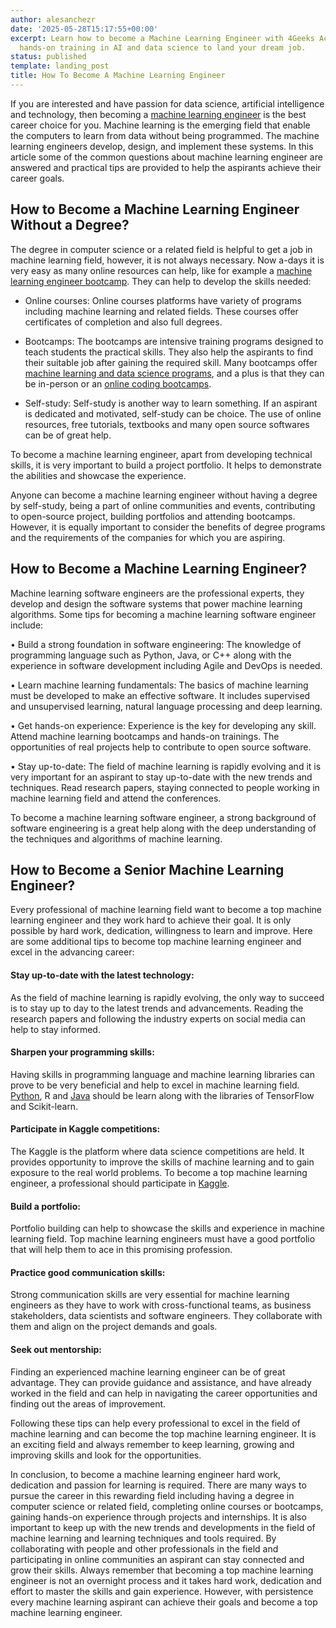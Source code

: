```yaml
---
author: alesanchezr
date: '2025-05-28T15:17:55+00:00'
excerpt: Learn how to become a Machine Learning Engineer with 4Geeks Academy. Get
  hands-on training in AI and data science to land your dream job.
status: published
template: landing_post
title: How To Become A Machine Learning Engineer
---
```

If you are interested and have passion for data science, artificial intelligence and technology, then becoming a [machine learning engineer](https://4geeksacademy.com/us/machine-learning-engineer/machine-learning-engineer) is the best career choice for you. Machine learning is the emerging field that enable the computers to learn from data without being programmed. The machine learning engineers develop, design, and implement these systems. In this article some of the common questions about machine learning engineer are answered and practical tips are provided to help the aspirants achieve their career goals. 

## How to Become a Machine Learning Engineer Without a Degree?

The degree in computer science or a related field is helpful to get a job in machine learning field, however, it is not always necessary. Now a-days it is very easy as many online resources can help, like for example a [machine learning engineer bootcamp](https://4geeksacademy.com/us/coding-bootcamps/machine-learning-engineering). They can help to develop the skills needed:

-	Online courses: Online courses platforms have variety of programs including machine learning and related fields. These courses offer certificates of completion and also full degrees.

- Bootcamps: The bootcamps are intensive training programs designed to teach students the practical skills. They also help the aspirants to find their suitable job after gaining the required skill. Many bootcamps offer [machine learning and data science programs](https://4geeksacademy.com/us/coding-bootcamps/datascience-machine-learning), and a plus is that they can be in-person or an [online coding bootcamps](https://4geeksacademy.com/us/coding-campus/online-coding-bootcamp).

-	Self-study: Self-study is another way to learn something. If an aspirant is dedicated and motivated, self-study can be choice. The use of online resources, free tutorials, textbooks and many open source softwares can be of great help.  

To become a machine learning engineer, apart from developing technical skills, it is very important to build a project portfolio. It helps to demonstrate the abilities and showcase the experience.

Anyone can become a machine learning engineer without having a degree by self-study, being a part of online communities and events, contributing to open-source project, building portfolios and attending bootcamps. However, it is equally important to consider the benefits of degree programs and the requirements of the companies for which you are aspiring. 

## How to Become a Machine Learning Engineer?

Machine learning software engineers are the professional experts, they develop and design the software systems that power machine learning algorithms. Some tips for becoming a machine learning software engineer include:

•	Build a strong foundation in software engineering: The knowledge of programming language such as Python, Java, or C++ along with the experience in software development including Agile and DevOps is needed. 

•	Learn machine learning fundamentals: The basics of machine learning must be developed to make an effective software. It includes supervised and unsupervised learning, natural language processing and deep learning. 

•	Get hands-on experience: Experience is the key for developing any skill. Attend machine learning bootcamps and hands-on trainings. The opportunities of real projects help to contribute to open source software. 

•	Stay up-to-date: The field of machine learning is rapidly evolving and it is very important for an aspirant to stay up-to-date with the new trends and techniques. Read research papers, staying connected to people working in machine learning field and attend the conferences. 

To become a machine learning software engineer, a strong background of software engineering is a great help along with the deep understanding of the techniques and algorithms of machine learning. 

## How to Become a Senior Machine Learning Engineer?

Every professional of machine learning field want to become a top machine learning engineer and they work hard to achieve their goal. It is only possible by hard work, dedication, willingness to learn and improve. Here are some additional tips to become top machine learning engineer and excel in the advancing career:

#### Stay up-to-date with the latest technology: 
As the field of machine learning is rapidly evolving, the only way to succeed is to stay up to day to the latest trends and advancements. Reading the research papers and following the industry experts on social media can help to stay informed. 

#### Sharpen your programming skills: 
Having skills in programming language and machine learning libraries can prove to be very beneficial and help to excel in machine learning field. [Python](https://4geeks.com/technology/python), R and [Java](https://4geeks.com/lesson/what-is-java-learn-to-code-in-java) should be learn along with the libraries of TensorFlow and Scikit-learn.

#### Participate in Kaggle competitions: 
The Kaggle is the platform where data science competitions are held. It provides opportunity to improve the skills of machine learning and to gain exposure to the real world problems. To become a top machine learning engineer, a professional should participate in [Kaggle](https://www.kaggle.com/). 

#### Build a portfolio: 
Portfolio building can help to showcase the skills and experience in machine learning field. Top machine learning engineers must have a good portfolio that will help them to ace in this promising profession. 

#### Practice good communication skills: 
Strong communication skills are very essential for machine learning engineers as they have to work with cross-functional teams, as business stakeholders, data scientists and software engineers. They collaborate with them and align on the project demands and goals. 

#### Seek out mentorship: 
Finding an experienced machine learning engineer can be of great advantage. They can provide guidance and assistance, and have already worked in the field and can help in navigating the career opportunities and finding out the areas of improvement. 

Following these tips can help every professional to excel in the field of machine learning and can become the top machine learning engineer. It is an exciting field and always remember to keep learning, growing and improving skills and look for the opportunities. 

In conclusion, to become a machine learning engineer hard work, dedication and passion for learning is required. There are many ways to pursue the career in this rewarding field including having a degree in computer science or related field, completing online courses or bootcamps, gaining hands-on experience through projects and internships. It is also important to keep up with the new trends and developments in the field of machine learning and learning techniques and tools required. By collaborating with people and other professionals in the field and participating in online communities an aspirant can stay connected and grow their skills. Always remember that becoming a top machine learning engineer is not an overnight process and it takes hard work, dedication and effort to master the skills and gain experience. However, with persistence every machine learning aspirant can achieve their goals and become a top machine learning engineer. 

<call-to-action button_text="Enroll now" button_link="https://4geeksacademy.com/us/coding-bootcamps/machine-learning-engineering" background="rgba(0, 151, 205, 0.15)" title="Become a machine learning engineer" text="Join  a machine learning engineer bootcamp and become one of the highest paid professionals"></call-to-action>